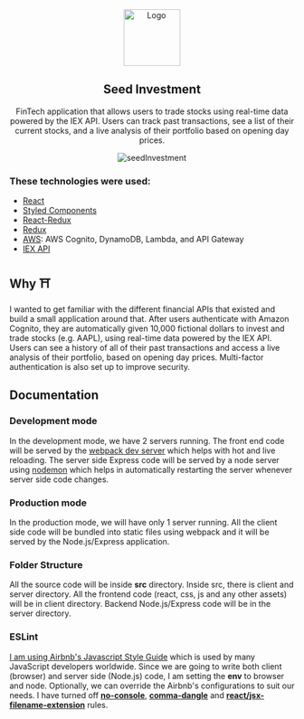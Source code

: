 <div align="center">
  <img alt="Logo" src="https://user-images.githubusercontent.com/20652426/83801530-4cead980-a677-11ea-9802-fcc5e942950b.png" width="100" />
</div>

<h2 align="center">
  Seed Investment
</h2>

<p align="center">
FinTech application that allows users to trade stocks using real-time data powered by the IEX API. Users can track past transactions, see a list of their current stocks, and a live analysis of their portfolio based on opening day prices.
</p>


<div align="center">
  <img alt="seedInvestment" src="https://user-images.githubusercontent.com/20652426/83799623-18c1e980-a674-11ea-8549-f4cbddf8dd65.png"
  width: "500" />
</div>

<h3 marginTop="20px">
These technologies were used:
</h3>

- [React](https://reactjs.org/)
- [Styled Components](https://www.styled-components.com/)
- [React-Redux](https://react-redux.js.org/)
- [Redux](https://redux.js.org/)
- [AWS](https://aws.amazon.com/): AWS Cognito, DynamoDB, Lambda, and API Gateway
- [IEX API](https://iexcloud.io/docs/api/)


## Why ⛩

I wanted to get familiar with the different financial APIs that existed and build a small application around that. After users authenticate with Amazon Cognito, they are automatically given 10,000 fictional dollars to invest and trade stocks (e.g. AAPL), using real-time data powered by the IEX API. Users can see a history of all of their past transactions and access a live analysis of their portfolio, based on opening day prices. Multi-factor authentication is also set up to improve security.

## Documentation

### Development mode

In the development mode, we have 2 servers running. The front end code will be served by the [webpack dev server](https://webpack.js.org/configuration/dev-server/) which helps with hot and live reloading. The server side Express code will be served by a node server using [nodemon](https://nodemon.io/) which helps in automatically restarting the server whenever server side code changes.

### Production mode

In the production mode, we will have only 1 server running. All the client side code will be bundled into static files using webpack and it will be served by the Node.js/Express application.

### Folder Structure

All the source code will be inside **src** directory. Inside src, there is client and server directory. All the frontend code (react, css, js and any other assets) will be in client directory. Backend Node.js/Express code will be in the server directory.

### ESLint

[I am using Airbnb's Javascript Style Guide](https://github.com/airbnb/javascript) which is used by many JavaScript developers worldwide. Since we are going to write both client (browser) and server side (Node.js) code, I am setting the **env** to browser and node. Optionally, we can override the Airbnb's configurations to suit our needs. I have turned off [**no-console**](https://eslint.org/docs/rules/no-console), [**comma-dangle**](https://eslint.org/docs/rules/comma-dangle) and [**react/jsx-filename-extension**](https://github.com/yannickcr/eslint-plugin-react/blob/master/docs/rules/jsx-filename-extension.md) rules.